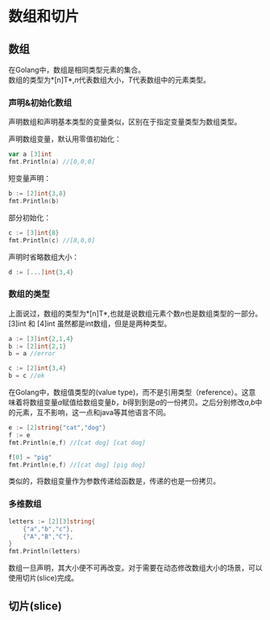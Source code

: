 # 数组和切片

## 数组
在Golang中，数组是相同类型元素的集合。  
数组的类型为*[n]T*,*n*代表数组大小，*T*代表数组中的元素类型。

### 声明&初始化数组  
声明数组和声明基本类型的变量类似，区别在于指定变量类型为数组类型。  

声明数组变量，默认用零值初始化：

```go
var a [3]int
fmt.Println(a) //[0,0,0]
```

短变量声明：

```go
b := [2]int{3,8}
fmt.Println(b)
```

部分初始化：

```go
c := [3]int{8}
fmt.Println(c) //[8,0,0]
```

声明时省略数组大小：

```go
d := [...]int{3,4}
```

### 数组的类型
上面说过，数组的类型为*[n]T*,也就是说数组元素个数*n*也是数组类型的一部分。\[3\]int 和 \[4\]int 虽然都是int数组，但是是两种类型。  

```go
a := [3]int{2,1,4}
b := [2]int{2,1}
b = a //error

c := [2]int{3,4}
b = c //ok
```

在Golang中，数组值类型的(value type)，而不是引用类型（reference）。这意味着将数组变量*a*赋值给数组变量*b*，*b*得到到是*a*的一份拷贝。之后分别修改*a*,*b*中
的元素，互不影响，这一点和java等其他语言不同。

```go
e := [2]string{"cat","dog"}
f := e
fmt.Println(e,f) //[cat dog] [cat dog]

f[0] = "pig"
fmt.Println(e,f) //[cat dog] [pig dog]
```
类似的，将数组变量作为参数传递给函数是，传递的也是一份拷贝。

### 多维数组

```go
letters := [2][3]string{
	{"a","b","c"},
	{"A","B","C"},
}
fmt.Println(letters)
```
数组一旦声明，其大小便不可再改变。对于需要在动态修改数组大小的场景，可以使用切片(slice)完成。

## 切片(slice)